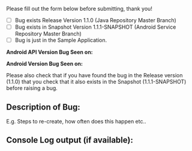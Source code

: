 Please fill out the form below before submitting, thank you!

- [ ] Bug exists Release Version 1.1.0 (Java Repository Master Branch)
- [ ] Bug exists in Snapshot Version 1.1.1-SNAPSHOT (Android Service Repository Master Branch)
- [ ] Bug is just in the Sample Application.

__Android API Version Bug Seen on:__

__Android Version Bug Seen on:__


Please also check that if you have found the bug in the Release version (1.1.0) that you check that it also exists in the Snapshot (1.1.1-SNAPSHOT) before raising a bug.


## Description of Bug:
E.g. Steps to re-create, how often does this happen etc..

## Console Log output (if available):
